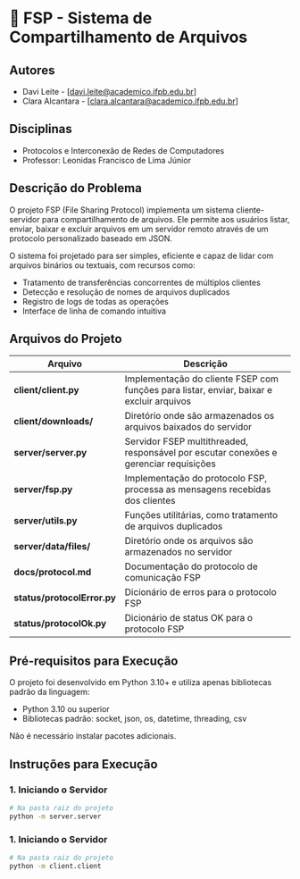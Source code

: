 # 📂 FSP - Sistema de Compartilhamento de Arquivos

## Autores
- Davi Leite - [davi.leite@academico.ifpb.edu.br]
- Clara Alcantara - [clara.alcantara@academico.ifpb.edu.br]

## Disciplinas
- Protocolos e Interconexão de Redes de Computadores
- Professor: Leonidas Francisco de Lima Júnior

## Descrição do Problema
O projeto FSP (File Sharing Protocol) implementa um sistema cliente-servidor para compartilhamento de arquivos. Ele permite aos usuários listar, enviar, baixar e excluir arquivos em um servidor remoto através de um protocolo personalizado baseado em JSON.

O sistema foi projetado para ser simples, eficiente e capaz de lidar com arquivos binários ou textuais, com recursos como:
- Tratamento de transferências concorrentes de múltiplos clientes
- Detecção e resolução de nomes de arquivos duplicados
- Registro de logs de todas as operações
- Interface de linha de comando intuitiva

## Arquivos do Projeto

| Arquivo | Descrição |
|---------|-----------|
| **client/client.py** | Implementação do cliente FSEP com funções para listar, enviar, baixar e excluir arquivos |
| **client/downloads/** | Diretório onde são armazenados os arquivos baixados do servidor |
| **server/server.py** | Servidor FSEP multithreaded, responsável por escutar conexões e gerenciar requisições |
| **server/fsp.py** | Implementação do protocolo FSP, processa as mensagens recebidas dos clientes |
| **server/utils.py** | Funções utilitárias, como tratamento de arquivos duplicados |
| **server/data/files/** | Diretório onde os arquivos são armazenados no servidor |
| **docs/protocol.md** | Documentação do protocolo de comunicação FSP |
| **status/protocolError.py** | Dicionário de erros para o protocolo FSP |
| **status/protocolOk.py** | Dicionário de status OK para o protocolo FSP |

## Pré-requisitos para Execução

O projeto foi desenvolvido em Python 3.10+ e utiliza apenas bibliotecas padrão da linguagem:

- Python 3.10 ou superior
- Bibliotecas padrão: socket, json, os, datetime, threading, csv

Não é necessário instalar pacotes adicionais.

## Instruções para Execução

### 1. Iniciando o Servidor

```bash
# Na pasta raiz do projeto
python -m server.server
```

### 1. Iniciando o Servidor

```bash
# Na pasta raiz do projeto
python -m client.client
```
